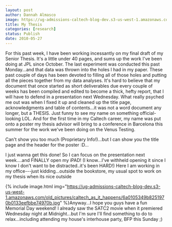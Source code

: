 ```yaml
---
layout: post
author: Dannah Almasco
image: https://ug-admissions-caltech-blog-dev.s3-us-west-1.amazonaws.com/old_pictures/caltech_as_it_happens/6a0105349b8251970b0133eefb1666970b.jpg
title: My Thesis
categories: [research]
status: Publish
date: 2010-05-27
---
```



 For this past week, I have been working incessantly on my final draft of my Senior Thesis. It's a little under 40 pages, and sums up the work I've been doing at JPL since October. 
 The last experiment was conducted this past Monday...and that data was thrown into the holes I had in my paper. These past couple of days has been devoted to filling all of those holes and putting all the pieces together from my data analyses. 
 It's hard to believe that my document that once started as short deliverables due every couple of weeks has been compiled and edited to become a thick, hefty report, that I will have to defend in a presentation next Wednesday. What really psyched me out was when I fixed it up and cleaned up the title page, acknowledgments and table of contents...it was not a word document any longer, but a THESIS. 
 Just funny to see my name on something official-looking LOL. And for the first time in my Caltech career, my name was put onto a poster my thesis advisor will bring to a conference in Barcelona this summer for the work we've been doing on the Venus Testing.

Can't show you too much (Proprietary Info!)...but I can show you the title page and the header for the poster :D...

I just wanna get this done! So I can focus on the presentation next week....and FINALLY open my iPAD! (I know...I've withheld opening it since I know I don't want to be distracted..it's been HARD!)
Here I am working in my office---just kidding...outside the bookstore, my usual spot to work on my thesis when its nice outside


{% include image.html img="https://ug-admissions-caltech-blog-dev.s3-us-west-1.amazonaws.com/old_pictures/caltech_as_it_happens/6a0105349b8251970b0133eefbbe74970b.jpg" %}Anyway...I hope you guys have a fun Memorial Day weekend! I already saw the SATC2 movie when it premiered Wednesday night at Midnight...but I'm sure I'll find something to do to relax...including attending my house's interhouse party, BFP this Sunday ;)

